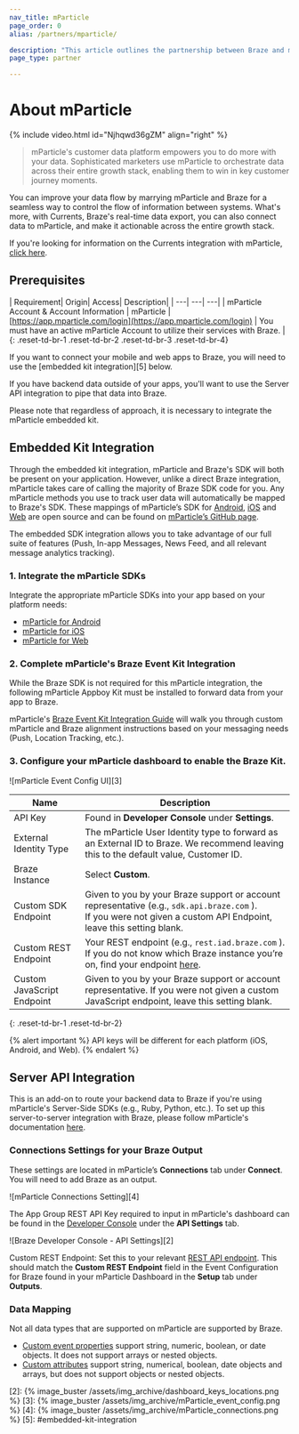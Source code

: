```yaml
---
nav_title: mParticle
page_order: 0
alias: /partners/mparticle/

description: "This article outlines the partnership between Braze and mParticle, a customer data platform that collects and routes information between sources in your marketing stack."
page_type: partner

---
```

# About mParticle

{% include video.html id="Njhqwd36gZM" align="right" %}

> mParticle's customer data platform empowers you to do more with your data. Sophisticated marketers use mParticle to orchestrate data across their entire growth stack, enabling them to win in key customer journey moments.

You can improve your data flow by marrying mParticle and Braze for a seamless way to control the flow of information between systems. What's more, with Currents, Braze's real-time data export, you can also connect data to mParticle, and make it actionable across the entire growth stack.

If you're looking for information on the Currents integration with mParticle, [click here]({{site.baseurl}}/partners/data_and_infrastructure_agility/customer_data_platform/mParticle/mparticle_for_currents/).

## Prerequisites

| Requirement| Origin| Access| Description|
| ---| ---| ---|
| mParticle Account & Account Information | mParticle | [https://app.mparticle.com/login](https://app.mparticle.com/login) | You must have an active mParticle Account to utilize their services with Braze. |
{: .reset-td-br-1 .reset-td-br-2 .reset-td-br-3 .reset-td-br-4}

If you want to connect your mobile and web apps to Braze, you will need to use the [embedded kit integration][5] below.

If you have backend data outside of your apps, you'll want to use the Server API integration to pipe that data into Braze.

Please note that regardless of approach, it is necessary to integrate the mParticle embedded kit.

## Embedded Kit Integration

Through the embedded kit integration, mParticle and Braze's SDK will both be present on your application. However, unlike a direct Braze integration, mParticle takes care of calling the majority of Braze SDK code for you. Any mParticle methods you use to track user data will automatically be mapped to Braze's SDK. These mappings of mParticle’s SDK for [Android](https://github.com/mparticle-integrations/mparticle-android-integration-appboy), [iOS](https://github.com/mparticle-integrations/mparticle-apple-integration-appboy) and [Web](https://github.com/Appboy/integration-appboy) are open source and can be found on [mParticle’s GitHub page](https://github.com/mparticle-integrations). 

The embedded SDK integration allows you to take advantage of our full suite of features (Push, In-app Messages, News Feed, and all relevant message analytics tracking).

### 1. Integrate the mParticle SDKs

Integrate the appropriate mParticle SDKs into your app based on your platform needs:

* [mParticle for Android](https://docs.mparticle.com/developers/sdk/android/getting-started/)
* [mParticle for iOS](https://docs.mparticle.com/developers/sdk/ios/getting-started/)
* [mParticle for Web](https://docs.mparticle.com/developers/sdk/web/getting-started/)

### 2. Complete mParticle's Braze Event Kit Integration

While the Braze SDK is not required for this mParticle integration, the following mParticle Appboy Kit must be installed to forward data from your app to Braze.

mParticle's [Braze Event Kit Integration Guide](https://docs.mparticle.com/integrations/braze/event/#kit-integration) will walk you through custom mParticle and Braze alignment instructions based on your messaging needs (Push, Location Tracking, etc.).

### 3. Configure your mParticle dashboard to enable the Braze Kit.

![mParticle Event Config UI][3]

| Name | Description |
|---|---|
| API Key | Found in __Developer Console__ under __Settings__. |
| External Identity Type | The mParticle User Identity type to forward as an External ID to Braze. We recommend leaving this to the default value, Customer ID. |
| Braze Instance | Select __Custom__. |
| Custom SDK Endpoint | Given to you by your Braze support or account representative (e.g., `sdk.api.braze.com` ).<br> If you were not given a custom API Endpoint, leave this setting blank. |
|Custom REST Endpoint | Your REST endpoint (e.g., `rest.iad.braze.com` ).<br> If you do not know which Braze instance you’re on, find your endpoint [here]({{site.baseurl}}/developer_guide/rest_api/basics/#endpoints). |
| Custom JavaScript Endpoint | Given to you by your Braze support or account representative. If you were not given a custom JavaScript endpoint, leave this setting blank. |
{: .reset-td-br-1 .reset-td-br-2}

{% alert important %}
API keys will be different for each platform (iOS, Android, and Web).
{% endalert %}

## Server API Integration

This is an add-on to route your backend data to Braze if you're using mParticle's Server-Side SDKs (e.g., Ruby, Python, etc.). To set up this server-to-server integration with Braze, please follow mParticle's documentation [here](https://docs.mparticle.com/guides/platform-guide/connections/).

### Connections Settings for your Braze Output

These settings are located in mParticle’s __Connections__ tab under __Connect__. You will need to add Braze as an output.

![mParticle Connections Setting][4]

The App Group REST API Key required to input in mParticle's dashboard can be found in the [Developer Console][1] under the __API Settings__ tab.

![Braze Developer Console - API Settings][2]

Custom REST Endpoint: Set this to your relevant [REST API endpoint]({{site.baseurl}}/developer_guide/rest_api/basics/#endpoints). This should match the __Custom REST Endpoint__ field in the Event Configuration for Braze found in your mParticle Dashboard in the __Setup__ tab under __Outputs__.


### Data Mapping
Not all data types that are supported on mParticle are supported by Braze.

- [Custom event properties]({{site.baseurl}}/user_guide/data_and_analytics/custom_data/custom_events/) support string, numeric, boolean, or date objects. It does not support arrays or nested objects.
- [Custom attributes]({{site.baseurl}}/user_guide/data_and_analytics/custom_data/custom_attributes/) support string, numerical, boolean, date objects and arrays, but does not support objects or nested objects. 


[1]: https://dashboard.braze.com/app_settings/developer_console
[2]: {% image_buster /assets/img_archive/dashboard_keys_locations.png %}
[3]: {% image_buster /assets/img_archive/mParticle_event_config.png %}
[4]: {% image_buster /assets/img_archive/mParticle_connections.png %}
[5]: #embedded-kit-integration

